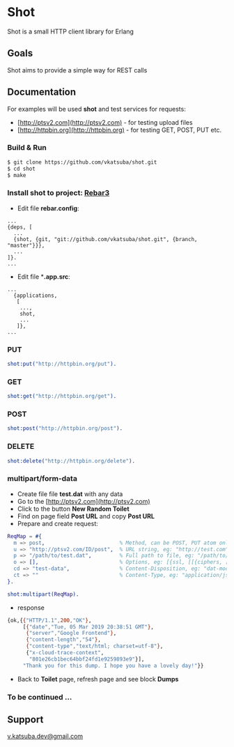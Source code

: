 # Shot
Shot is a small HTTP client library for Erlang

## Goals
Shot aims to provide a simple way for REST calls

## Documentation
For examples will be used **shot** and test services for requests:
* [http://ptsv2.com](http://ptsv2.com) - for testing upload files
* [http://httpbin.org](http://httpbin.org) - for testing GET, POST, PUT etc.

### Build & Run
```sh
$ git clone https://github.com/vkatsuba/shot.git
$ cd shot
$ make
```
### Install shot to project: [Rebar3](https://www.rebar3.org/)
* Edit file **rebar.config**:
```
...
{deps, [
  ...
  {shot, {git, "git://github.com/vkatsuba/shot.git", {branch, "master"}}},
  ...
]}.
...
```
* Edit file ***.app.src**:
```
...
  {applications,
   [
    ...,
    shot,
    ...
   ]},
...
```
### PUT
```erlang
shot:put("http://httpbin.org/put").
```
### GET
```erlang
shot:get("http://httpbin.org/get").
```
### POST
```erlang
shot:post("http://httpbin.org/post").
```
### DELETE
```erlang
shot:delete("http://httpbin.org/delete").
```
### multipart/form-data
* Create file file **test.dat** with any data
* Go to the [http://ptsv2.com](http://ptsv2.com)
* Click to the button **New Random Toilet**
* Find on page field **Post URL** and copy **Post URL**
* Prepare and create request:
```erlang
ReqMap = #{
  m => post,                        % Method, can be POST, PUT atom only, eg: post, put
  u => "http://ptsv2.com/ID/post",  % URL string, eg: "http://test.com"
  p => "/path/to/test.dat",         % Full path to file, eg: "/path/to/file.dat"
  o => [],                          % Options, eg: [{ssl, [[{ciphers, [{rsa, aes_128_cbc, sha}]}]]}]
  cd => "test-data",                % Content-Disposition, eg: "dat-model"
  ct => ""                          % Content-Type, eg: "application/json"
}.

shot:multipart(ReqMap).
```
* response
```sh
{ok,{{"HTTP/1.1",200,"OK"},
     [{"date","Tue, 05 Mar 2019 20:38:51 GMT"},
      {"server","Google Frontend"},
      {"content-length","54"},
      {"content-type","text/html; charset=utf-8"},
      {"x-cloud-trace-context",
       "801e26cb1bec64bbf24fd1e9259893e9"}],
     "Thank you for this dump. I hope you have a lovely day!"}}
```
* Back to **Toilet** page, refresh page and see block **Dumps**

### To be continued ...

## Support
v.katsuba.dev@gmail.com
